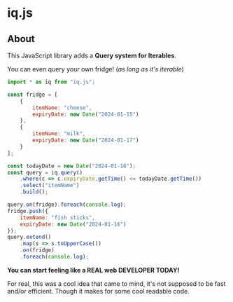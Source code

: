 # iq.js

## About

This JavaScript library adds a **Query system for Iterables**.

You can even query your own fridge! (*as long as it's iterable*)
```js
import * as iq from "iq.js";

const fridge = [
    {
        itemName: "cheese",
        expiryDate: new Date("2024-01-15")
    },
    {
        itemName: "milk",
        expiryDate: new Date("2024-01-17")
    }
];

const todayDate = new Date("2024-01-16");
const query = iq.query()
    .where(c => c.expiryDate.getTime() <= todayDate.getTime())
    .select("itemName")
    .build();

query.on(fridge).foreach(console.log);
fridge.push({
    itemName: "fish sticks",
    expiryDate: new Date("2024-01-16")
});
query.extend()
    .map(s => s.toUpperCase())
    .on(fridge)
    .foreach(console.log);
```

**You can start feeling like a REAL web DEVELOPER TODAY!**

For real, this was a cool idea that came to mind, it's not supposed to be fast and/or efficient.
Though it makes for some cool readable code.
